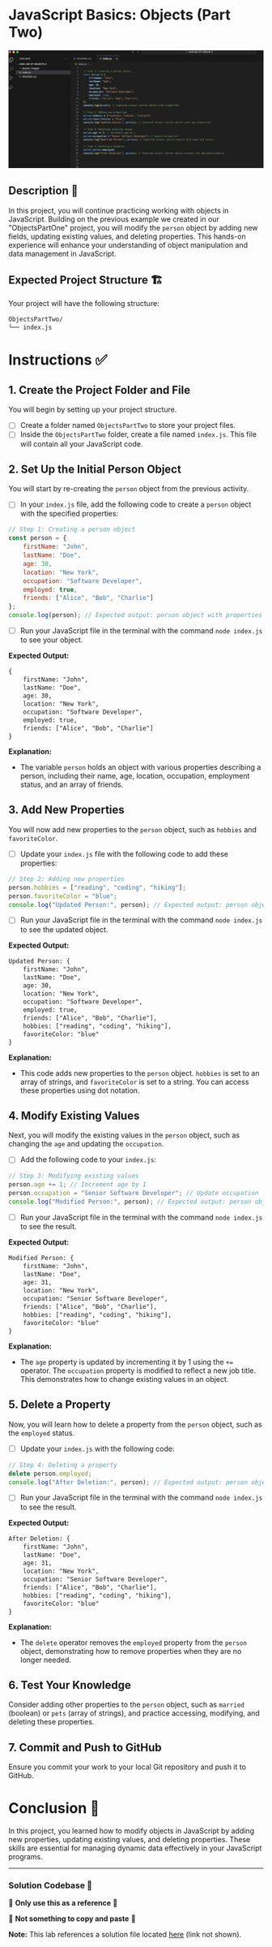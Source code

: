 
# JavaScript Basics: Objects (Part Two)
![Screenshot of the finished webpage](assets/images/complete.png)

## Description 📄
In this project, you will continue practicing working with objects in JavaScript. Building on the previous example we created in our "ObjectsPartOne" project, you will modify the `person` object by adding new fields, updating existing values, and deleting properties. This hands-on experience will enhance your understanding of object manipulation and data management in JavaScript.

## Expected Project Structure 🏗️
Your project will have the following structure:
```
ObjectsPartTwo/
└── index.js
```

# Instructions ✅

## 1. **Create the Project Folder and File**
You will begin by setting up your project structure.

- [ ] Create a folder named `ObjectsPartTwo` to store your project files.
- [ ] Inside the `ObjectsPartTwo` folder, create a file named `index.js`. This file will contain all your JavaScript code.

## 2. **Set Up the Initial Person Object**
You will start by re-creating the `person` object from the previous activity.

- [ ] In your `index.js` file, add the following code to create a `person` object with the specified properties:

```javascript
// Step 1: Creating a person object
const person = {
    firstName: "John",
    lastName: "Doe",
    age: 30,
    location: "New York",
    occupation: "Software Developer",
    employed: true,
    friends: ["Alice", "Bob", "Charlie"]
};
console.log(person); // Expected output: person object with properties
```

- [ ] Run your JavaScript file in the terminal with the command `node index.js` to see your object.

**Expected Output:**
```
{
    firstName: "John",
    lastName: "Doe",
    age: 30,
    location: "New York",
    occupation: "Software Developer",
    employed: true,
    friends: ["Alice", "Bob", "Charlie"]
}
```

**Explanation:**
- The variable `person` holds an object with various properties describing a person, including their name, age, location, occupation, employment status, and an array of friends.

## 3. **Add New Properties**
You will now add new properties to the `person` object, such as `hobbies` and `favoriteColor`.

- [ ] Update your `index.js` file with the following code to add these properties:

```javascript
// Step 2: Adding new properties
person.hobbies = ["reading", "coding", "hiking"];
person.favoriteColor = "blue";
console.log("Updated Person:", person); // Expected output: person object with new properties
```

- [ ] Run your JavaScript file in the terminal with the command `node index.js` to see the updated object.

**Expected Output:**
```
Updated Person: {
    firstName: "John",
    lastName: "Doe",
    age: 30,
    location: "New York",
    occupation: "Software Developer",
    employed: true,
    friends: ["Alice", "Bob", "Charlie"],
    hobbies: ["reading", "coding", "hiking"],
    favoriteColor: "blue"
}
```

**Explanation:**
- This code adds new properties to the `person` object. `hobbies` is set to an array of strings, and `favoriteColor` is set to a string. You can access these properties using dot notation.

## 4. **Modify Existing Values**
Next, you will modify the existing values in the `person` object, such as changing the `age` and updating the `occupation`.

- [ ] Add the following code to your `index.js`:

```javascript
// Step 3: Modifying existing values
person.age += 1; // Increment age by 1
person.occupation = "Senior Software Developer"; // Update occupation
console.log("Modified Person:", person); // Expected output: person object with modified values
```

- [ ] Run your JavaScript file in the terminal with the command `node index.js` to see the result.

**Expected Output:**
```
Modified Person: {
    firstName: "John",
    lastName: "Doe",
    age: 31,
    location: "New York",
    occupation: "Senior Software Developer",
    friends: ["Alice", "Bob", "Charlie"],
    hobbies: ["reading", "coding", "hiking"],
    favoriteColor: "blue"
}
```

**Explanation:**
- The `age` property is updated by incrementing it by 1 using the `+=` operator. The `occupation` property is modified to reflect a new job title. This demonstrates how to change existing values in an object.

## 5. **Delete a Property**
Now, you will learn how to delete a property from the `person` object, such as the `employed` status.

- [ ] Update your `index.js` with the following code:

```javascript
// Step 4: Deleting a property
delete person.employed;
console.log("After Deletion:", person); // Expected output: person object without the employed property
```

- [ ] Run your JavaScript file in the terminal with the command `node index.js` to see the result.

**Expected Output:**
```
After Deletion: {
    firstName: "John",
    lastName: "Doe",
    age: 31,
    location: "New York",
    occupation: "Senior Software Developer",
    friends: ["Alice", "Bob", "Charlie"],
    hobbies: ["reading", "coding", "hiking"],
    favoriteColor: "blue"
}
```

**Explanation:**
- The `delete` operator removes the `employed` property from the `person` object, demonstrating how to remove properties when they are no longer needed.

## 6. **Test Your Knowledge**
Consider adding other properties to the `person` object, such as `married` (boolean) or `pets` (array of strings), and practice accessing, modifying, and deleting these properties.

## 7. **Commit and Push to GitHub**
Ensure you commit your work to your local Git repository and push it to GitHub.

# Conclusion 📄
In this project, you learned how to modify objects in JavaScript by adding new properties, updating existing values, and deleting properties. These skills are essential for managing dynamic data effectively in your JavaScript programs.

---

### Solution Codebase 👀
🛑 **Only use this as a reference** 🛑

💾 **Not something to copy and paste** 💾

**Note:** This lab references a solution file located [here](https://github.com/HackerUSA-CE/aisd-jse-08-objects-2/tree/solution) (link not shown).
